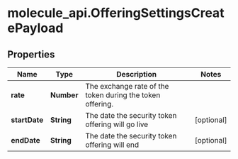 # molecule_api.OfferingSettingsCreatePayload

## Properties
Name | Type | Description | Notes
------------ | ------------- | ------------- | -------------
**rate** | **Number** | The exchange rate of the token during the token offering. | 
**startDate** | **String** | The date the security token offering will go live | [optional] 
**endDate** | **String** | The date the security token offering will end | [optional] 


